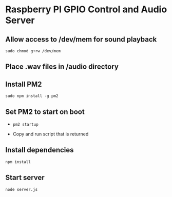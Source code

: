 # Raspberry PI GPIO Control and Audio Server

## Allow access to /dev/mem for sound playback

`sudo chmod g+rw /dev/mem`

## Place .wav files in /audio directory

## Install PM2

`sudo npm install -g pm2`

## Set PM2 to start on boot

- `pm2 startup`

- Copy and run script that is returned

## Install dependencies

`npm install`

## Start server

`node server.js`
